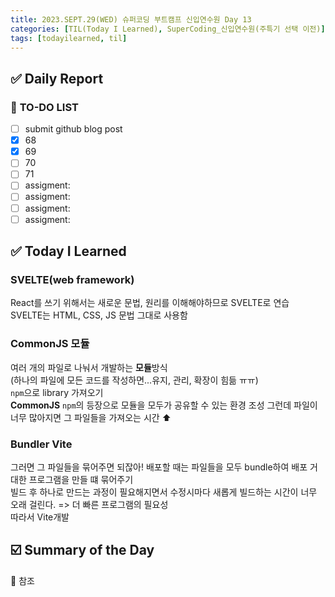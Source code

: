 ```yaml
---
title: 2023.SEPT.29(WED) 슈퍼코딩 부트캠프 신입연수원 Day 13
categories: [TIL(Today I Learned), SuperCoding_신입연수원(주특기 선택 이전)]
tags: [todayilearned, til]
---
```


## ✅ Daily Report

### 📌 **TO-DO LIST**

- [ ] submit github blog post
- [x] 68
- [x] 69
- [ ] 70
- [ ] 71
- [ ] assigment:
- [ ] assigment:
- [ ] assigment:
- [ ] assigment:

## ✅ Today I Learned

### SVELTE(web framework)

React를 쓰기 위해서는 새로운 문법, 원리를 이해해야하므로 SVELTE로 연습  
SVELTE는 HTML, CSS, JS 문법 그대로 사용함

### CommonJS 모듈

여러 개의 파일로 나눠서 개발하는 **모듈**방식  
(하나의 파일에 모든 코드를 작성하면...유지, 관리, 확장이 힘듦 ㅠㅠ)  
`npm`으로 library 가져오기  
**CommonJS** `npm`의 등장으로 모듈을 모두가 공유할 수 있는 환경 조성
그런데 파일이 너무 많아지면 그 파일들을 가져오는 시간 ⬆️

### Bundler Vite

그러면 그 파일들을 묶어주면 되잖아! 배포할 때는 파일들을 모두 bundle하여 배포
거대한 프로그램을 만들 떄 묶어주기  
빌드 후 하나로 만드는 과정이 필요해지면서 수정시마다 새롭게 빌드하는 시간이 너무 오래 걸린다. => 더 빠른 프로그램의 필요성  
따라서 Vite개발

## ☑️ Summary of the Day <br>

💟 참조

